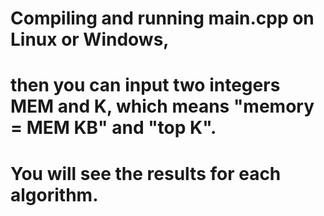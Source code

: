 # Compiling and running main.cpp on Linux or Windows,
# then you can input two integers MEM and K, which means "memory = MEM KB" and "top K". 
# You will see the results for each algorithm.
